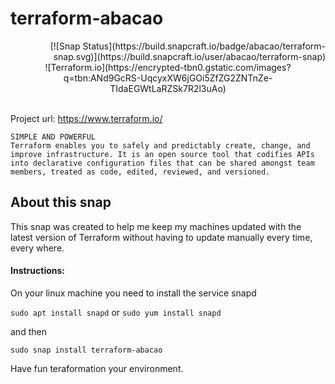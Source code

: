 # terraform-abacao
<div style="text-align: right">
[![Snap Status](https://build.snapcraft.io/badge/abacao/terraform-snap.svg)](https://build.snapcraft.io/user/abacao/terraform-snap)
</div>
<div style="text-align: center">
![Terraform.io](https://encrypted-tbn0.gstatic.com/images?q=tbn:ANd9GcRS-UqcyxXW6jGOi5ZfZG2ZNTnZe-TIdaEGWtLaRZSk7R2l3uAo)
</div>
<br>

Project url:  https://www.terraform.io/

```
SIMPLE AND POWERFUL
Terraform enables you to safely and predictably create, change, and improve infrastructure. It is an open source tool that codifies APIs into declarative configuration files that can be shared amongst team members, treated as code, edited, reviewed, and versioned.
```

## About this snap
This snap was created to help me keep my machines updated with the latest version of Terraform without having to update manually every time, every where.

#### Instructions:

On your linux machine you need to install the service snapd

`sudo apt install snapd` or `sudo yum install snapd`

and then

`sudo snap install terraform-abacao`

Have fun teraformation your environment.
